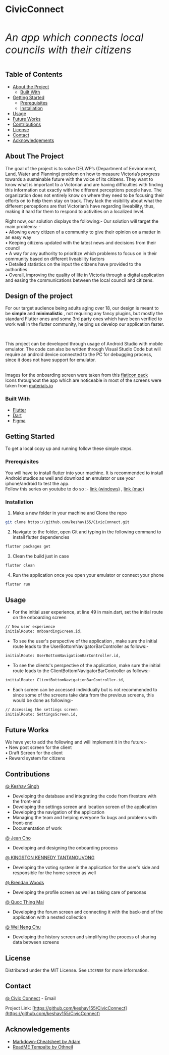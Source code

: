 <!--
*** Thanks for checking out this README Template. If you have a suggestion that would
*** make this better, please fork the repo and create a pull request or simply open
*** an issue with the tag "enhancement".
*** Thanks again! Now go create something AMAZING! :D
***
***
***
*** To avoid retyping too much info. Do a search and replace for the following:
*** github_username, repo_name, twitter_handle, email..
-->





<!-- PROJECT SHIELDS -->
<!--
*** I'm using markdown "reference style" links for readability.
*** Reference links are enclosed in brackets [ ] instead of parentheses ( ).
*** See the bottom of this document for the declaration of the reference variables
*** for contributors-url, forks-url, etc. This is an optional, concise syntax you may use.
*** https://www.markdownguide.org/basic-syntax/#reference-style-links
-->


# CivicConnect
<br />
<br />
<t> <i> <font size=6>An app which connects local councils with their citizens </font> </i> </t>
<br />
<br />


<!-- TABLE OF CONTENTS -->
## Table of Contents

* [About the Project](#about-the-project)
  * [Built With](#built-with)
* [Getting Started](#getting-started)
  * [Prerequisites](#prerequisites)
  * [Installation](#installation)
* [Usage](#usage)
* [Future Works](#Future-Works)
* [Contributions](#contributions)
* [License](#license)
* [Contact](#contact)
* [Acknowledgements](#acknowledgements)



<!-- ABOUT THE PROJECT -->
## About The Project

The goal of the project is to solve DELWP’s (Department of Environment, Land, Water and Planning) problem on how to measure Victoria’s progress towards a sustainable future with the voice of its citizens. They want to know what is important to a Victorian and are having difficulties with finding this information out exactly with the different perceptions people have. The organization does not entirely know on where they need to be focusing their efforts on to help them stay on track.  They lack the visibility about what the different perceptions are that Victorian’s have regarding liveability, thus, making it hard for them to respond to activities on a localized level. 

Right now, our solution displays the following:-
Our solution will target the main problems: -
<br />
•	Allowing every citizen of a community to give their opinion on a matter in an easy way
<br />
•	Keeping citizens updated with the latest news and decisions from their council
<br />
•	A way for any authority to prioritize which problems to focus on in their community based on different liveability factors
<br />
•	Detailed statistics on the input the citizens have provided to the authorities
<br />
•	Overall, improving the quality of life in Victoria through a digital application and easing the communications between the local council and citizens.

<!-- ABOUT THE PROJECT -->
## Design of the project

For our target audience being adults aging over 18, our design is meant to be __simple__ and __minimalistic__ , not requiring any fancy plugins, but mostly the standard Flutter ones and some 3rd party ones which have been verified to work well in the flutter community, helping us develop our application faster.

<br />

This project can be developed through usage of Android Studio with mobile emulator. The code can also be written through Visual Studio Code but will require an android device connected to the PC for debugging process, since it does not have support for emulator.

<br />
Images for the onboarding screen were taken from this <a href="https://www.flaticon.com/packs/politics-18?word=govern">flaticon pack</a>
<br />
Icons throughout the app which are noticeable in most of the screens were taken from <a href="https://material.io/resources/icons/?style=baseline">materials.io</a>




### Built With

* [Flutter](https://flutter.dev/)
* [Dart](https://dart.dev/)
* [Figma](https://www.figma.com/)



<!-- GETTING STARTED -->
## Getting Started

To get a local copy up and running follow these simple steps.

### Prerequisites

You will have to install flutter into your machine. It is recommended to install Android studios as well and download an emulator or use your iphone/android to test the app.
<br />
Follow this series on youtube to do so :- <a href="https://www.youtube.com/watch?v=Z2ugnpCQuyw&t=3s">link (windows)</a>  , <a href="https://www.youtube.com/watch?v=hL7pkX1Pfko">link (mac)</a>

### Installation

1. Make a new folder in your machine and Clone the repo
```sh
git clone https://github.com/keshav155/CivicConnect.git
```

 2. Navigate to the folder, open Git and typing in the following command to install flutter dependencies
```sh
flutter packages get
```

3. Clean the build just in case
```sh
flutter clean
```

4. Run the application once you open your emulator or connect your phone

```sh
flutter run
```



<!-- USAGE EXAMPLES -->
## Usage

- For the initial user experience, at line 49 in main.dart, set the initial route on the onboarding screen
```sh
// New user experience
initialRoute: OnboardingScreen.id,
```
- To see the user's perspective of the application , make sure the initial route leads to the UserBottomNavigatorBarController as follows:-
```sh
initialRoute: UserBottomNavigationBarController.id,
```
- To see the clients's perspective of the application, make sure the initial route leads to the ClientBottomNavigatorBarController as follows:-
```sh
initialRoute: ClientBottomNavigationBarController.id,
```
- Each screen can be accessed individually but is not recommended to since some of the screens take data from the previous screens, this would be done as following:- 
```sh
// Accessing the settings screen
initialRoute: SettingsScreen.id,
```
## Future Works
We have yet to add the following and will implement it in the future:-
<br />
•	 New post screen for the client 
<br />
•	 Draft Screen for the client
<br />
•	 Reward system for citizens
<br />



<!-- CONTRIBUTING -->
## Contributions
[@ Keshav Singh](mailto:keshav1555@gmail.com)
<br />
- Developing the database and integrating the code from firestore with the front-end
- Developing the settings screen and location screen of the application
- Developing the navigation of the application
- Managing the team and helping everyone fix bugs and problems with front-end
- Documentation of work

[@ Jean Cho](mailto:choyej@deakin.edu.au)
<br />
- Developing and designing the onboarding process

[@ KINGSTON KENNEDY TANTANOUVONG](mailto:ktantanouvong@deakin.edu.au)
<br />
- Developing the voting system in the application for the user's side and responsible for the home screen as well

[@ Brendan Woods](mailto:bjwoods@deakin.edu.au)
<br />
- Developing the profile screen as well as taking care of personas 

[@ Quoc Thing Mai](mailto:qtmai@deakin.edu.au)
<br />
- Developing the forum screen and connecting it with the back-end of the application with a nested collection

[@ Wei Neng Chu](mailto:wnchu@deakin.edu.au)
<br />
- Developing the history screen and simplifying the process of sharing data between screens


<!-- LICENSE -->
## License

Distributed under the MIT License. See `LICENSE` for more information.



<!-- CONTACT -->
## Contact

[@ Civic Connect](mailto:keshav1555@gmail.com) - Email

Project Link: [https://github.com/keshav155/CivicConnect](https://github.com/keshav155/CivicConnect)



<!-- ACKNOWLEDGEMENTS -->
## Acknowledgements

* [Markdown-Cheatsheet by Adam](https://github.com/adam-p/markdown-here/wiki/Markdown-Cheatsheet)
* [ReadME Tempalte by Othneil](https://github.com/othneildrew/Best-README-Template)





<!-- MARKDOWN LINKS & IMAGES -->
<!-- https://www.markdownguide.org/basic-syntax/#reference-style-links -->
[contributors-shield]: https://img.shields.io/github/contributors/github_username/repo.svg?style=flat-square
[contributors-url]: https://github.com/github_username/repo/graphs/contributors
[forks-shield]: https://img.shields.io/github/forks/github_username/repo.svg?style=flat-square
[forks-url]: https://github.com/github_username/repo/network/members
[stars-shield]: https://img.shields.io/github/stars/github_username/repo.svg?style=flat-square
[stars-url]: https://github.com/github_username/repo/stargazers
[issues-shield]: https://img.shields.io/github/issues/github_username/repo.svg?style=flat-square
[issues-url]: https://github.com/github_username/repo/issues
[license-shield]: https://img.shields.io/github/license/github_username/repo.svg?style=flat-square
[license-url]: https://github.com/github_username/repo/blob/master/LICENSE.txt
[linkedin-shield]: https://img.shields.io/badge/-LinkedIn-black.svg?style=flat-square&logo=linkedin&colorB=555
[linkedin-url]: https://linkedin.com/in/github_username
[product-screenshot]: images/app-preview.gif
